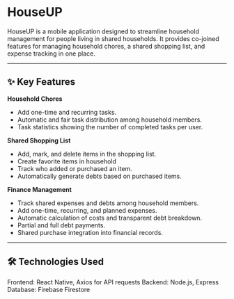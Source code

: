 # HouseUP

HouseUP is a mobile application designed to streamline household management for people living in shared households. It provides co-joined features for managing household chores, a shared shopping list, and expense tracking in one place.

---

## ✨ Key Features
**Household Chores**
- Add one-time and recurring tasks.
- Automatic and fair task distribution among household members.
- Task statistics showing the number of completed tasks per user.

**Shared Shopping List**
- Add, mark, and delete items in the shopping list.
- Create favorite items in household
- Track who added or purchased an item.
- Automatically generate debts based on purchased items.

**Finance Management**
- Track shared expenses and debts among household members.
- Add one-time, recurring, and planned expenses.
- Automatic calculation of costs and transparent debt breakdown.
- Partial and full debt payments.
- Shared purchase integration into financial records.

---

## 🛠️ Technologies Used
Frontend: React Native, Axios for API requests
Backend: Node.js, Express
Database: Firebase Firestore
